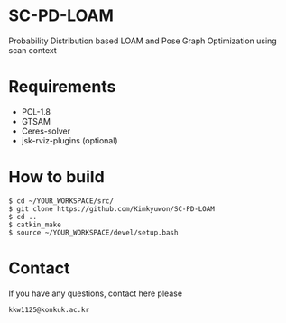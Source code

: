 # SC-PD-LOAM
Probability Distribution based LOAM and Pose Graph Optimization using scan context
# Requirements
* PCL-1.8
* GTSAM
* Ceres-solver
* jsk-rviz-plugins (optional)
# How to build
```
$ cd ~/YOUR_WORKSPACE/src/
$ git clone https://github.com/Kimkyuwon/SC-PD-LOAM
$ cd ..
$ catkin_make
$ source ~/YOUR_WORKSPACE/devel/setup.bash
```
# Contact
If you have any questions, contact here please
```
kkw1125@konkuk.ac.kr
```
